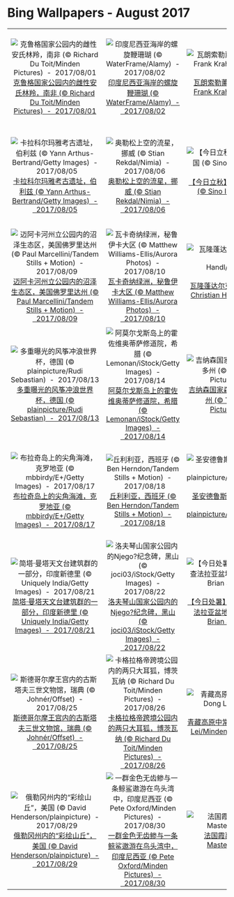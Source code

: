 # Bing Wallpapers - August 2017

| | | | |
|:-------------------------:|:-------------------------:|:-------------------------:|:-------------------------:|
| ![克鲁格国家公园内的雌性安氏林羚，南非 (© Richard Du Toit/Minden Pictures)  -  2017/08/01](https://bing.ee123.net/img/cn/fhd/2017/08/01.jpg)[克鲁格国家公园内的雌性安氏林羚，南非 (© Richard Du Toit/Minden Pictures)  -  2017/08/01](https://bing.ee123.net/img/cn/fhd/2017/08/01.jpg) | ![印度尼西亚海岸的螺旋鞭珊瑚 (© WaterFrame/Alamy)  -  2017/08/02](https://bing.ee123.net/img/cn/fhd/2017/08/02.jpg)[印度尼西亚海岸的螺旋鞭珊瑚 (© WaterFrame/Alamy)  -  2017/08/02](https://bing.ee123.net/img/cn/fhd/2017/08/02.jpg) | ![瓦朗索勒薰衣草田，法国普罗旺斯 (© Frank Krahmer/Panorama Stock)  -  2017/08/03](https://bing.ee123.net/img/cn/fhd/2017/08/03.jpg)[瓦朗索勒薰衣草田，法国普罗旺斯 (© Frank Krahmer/Panorama Stock)  -  2017/08/03](https://bing.ee123.net/img/cn/fhd/2017/08/03.jpg) | ![北卡罗来纳州外滩群岛上的鲍迪岛灯塔 (© Anthony Heflin/Shutterstock)  -  2017/08/04](https://bing.ee123.net/img/cn/fhd/2017/08/04.jpg)[北卡罗来纳州外滩群岛上的鲍迪岛灯塔 (© Anthony Heflin/Shutterstock)  -  2017/08/04](https://bing.ee123.net/img/cn/fhd/2017/08/04.jpg) |
| ![卡拉科尔玛雅考古遗址，伯利兹 (© Yann Arthus-Bertrand/Getty Images)  -  2017/08/05](https://bing.ee123.net/img/cn/fhd/2017/08/05.jpg)[卡拉科尔玛雅考古遗址，伯利兹 (© Yann Arthus-Bertrand/Getty Images)  -  2017/08/05](https://bing.ee123.net/img/cn/fhd/2017/08/05.jpg) | ![奥勒松上空的流星，挪威 (© Stian Rekdal/Nimia)  -  2017/08/06](https://bing.ee123.net/img/cn/fhd/2017/08/06.jpg)[奥勒松上空的流星，挪威 (© Stian Rekdal/Nimia)  -  2017/08/06](https://bing.ee123.net/img/cn/fhd/2017/08/06.jpg) | ![【今日立秋】内蒙古呼伦贝尔草原，中国 (© Sino Images/Getty Images)  -  2017/08/07](https://bing.ee123.net/img/cn/fhd/2017/08/07.jpg)[【今日立秋】内蒙古呼伦贝尔草原，中国 (© Sino Images/Getty Images)  -  2017/08/07](https://bing.ee123.net/img/cn/fhd/2017/08/07.jpg) | ![迪纳利国家公园内的加拿大猞猁，美国阿拉斯加州 (© Design Pics Inc./Alamy)  -  2017/08/08](https://bing.ee123.net/img/cn/fhd/2017/08/08.jpg)[迪纳利国家公园内的加拿大猞猁，美国阿拉斯加州 (© Design Pics Inc./Alamy)  -  2017/08/08](https://bing.ee123.net/img/cn/fhd/2017/08/08.jpg) |
| ![迈阿卡河州立公园内的沼泽生态区，美国佛罗里达州 (© Paul Marcellini/Tandem Stills + Motion)  -  2017/08/09](https://bing.ee123.net/img/cn/fhd/2017/08/09.jpg)[迈阿卡河州立公园内的沼泽生态区，美国佛罗里达州 (© Paul Marcellini/Tandem Stills + Motion)  -  2017/08/09](https://bing.ee123.net/img/cn/fhd/2017/08/09.jpg) | ![瓦卡奇纳绿洲，秘鲁伊卡大区 (© Matthew Williams-Ellis/Aurora Photos)  -  2017/08/10](https://bing.ee123.net/img/cn/fhd/2017/08/10.jpg)[瓦卡奇纳绿洲，秘鲁伊卡大区 (© Matthew Williams-Ellis/Aurora Photos)  -  2017/08/10](https://bing.ee123.net/img/cn/fhd/2017/08/10.jpg) | ![瓦隆蓬达尔克的蓬达尔克洞穴，法国 (© Christian Handl/REX/Shutterstock)  -  2017/08/11](https://bing.ee123.net/img/cn/fhd/2017/08/11.jpg)[瓦隆蓬达尔克的蓬达尔克洞穴，法国 (© Christian Handl/REX/Shutterstock)  -  2017/08/11](https://bing.ee123.net/img/cn/fhd/2017/08/11.jpg) | ![马纳波尔斯国家公园内的非洲草原象，津巴布韦 (© David Fettes/Offset)  -  2017/08/12](https://bing.ee123.net/img/cn/fhd/2017/08/12.jpg)[马纳波尔斯国家公园内的非洲草原象，津巴布韦 (© David Fettes/Offset)  -  2017/08/12](https://bing.ee123.net/img/cn/fhd/2017/08/12.jpg) |
| ![多重曝光的风筝冲浪世界杯，德国 (© plainpicture/Rudi Sebastian)  -  2017/08/13](https://bing.ee123.net/img/cn/fhd/2017/08/13.jpg)[多重曝光的风筝冲浪世界杯，德国 (© plainpicture/Rudi Sebastian)  -  2017/08/13](https://bing.ee123.net/img/cn/fhd/2017/08/13.jpg) | ![阿莫尔戈斯岛上的霍佐维奥蒂萨修道院，希腊 (© Lemonan/iStock/Getty Images)  -  2017/08/14](https://bing.ee123.net/img/cn/fhd/2017/08/14.jpg)[阿莫尔戈斯岛上的霍佐维奥蒂萨修道院，希腊 (© Lemonan/iStock/Getty Images)  -  2017/08/14](https://bing.ee123.net/img/cn/fhd/2017/08/14.jpg) | ![吉纳森国家森林内的颤杨，美国科罗拉多州 (© Tim Fitzharris/Minden Pictures)  -  2017/08/15](https://bing.ee123.net/img/cn/fhd/2017/08/15.jpg)[吉纳森国家森林内的颤杨，美国科罗拉多州 (© Tim Fitzharris/Minden Pictures)  -  2017/08/15](https://bing.ee123.net/img/cn/fhd/2017/08/15.jpg) | ![冰川国家公园内的雪崩溪，美国蒙大拿州 (© Ian Shive/Tandem Stills + Motion)  -  2017/08/16](https://bing.ee123.net/img/cn/fhd/2017/08/16.jpg)[冰川国家公园内的雪崩溪，美国蒙大拿州 (© Ian Shive/Tandem Stills + Motion)  -  2017/08/16](https://bing.ee123.net/img/cn/fhd/2017/08/16.jpg) |
| ![布拉奇岛上的尖角海滩，克罗地亚 (© mbbirdy/E+/Getty Images)  -  2017/08/17](https://bing.ee123.net/img/cn/fhd/2017/08/17.jpg)[布拉奇岛上的尖角海滩，克罗地亚 (© mbbirdy/E+/Getty Images)  -  2017/08/17](https://bing.ee123.net/img/cn/fhd/2017/08/17.jpg) | ![丘利利亚，西班牙 (© Ben Herndon/Tandem Stills + Motion)  -  2017/08/18](https://bing.ee123.net/img/cn/fhd/2017/08/18.jpg)[丘利利亚，西班牙 (© Ben Herndon/Tandem Stills + Motion)  -  2017/08/18](https://bing.ee123.net/img/cn/fhd/2017/08/18.jpg) | ![圣安德鲁斯湾的国王企鹅，南乔治亚岛 (© plainpicture/Westend61/Fotofeeling)  -  2017/08/19](https://bing.ee123.net/img/cn/fhd/2017/08/19.jpg)[圣安德鲁斯湾的国王企鹅，南乔治亚岛 (© plainpicture/Westend61/Fotofeeling)  -  2017/08/19](https://bing.ee123.net/img/cn/fhd/2017/08/19.jpg) | ![黄石国家公园内的火洞河，美国怀俄明州 (© Bryan Jolley/Tandem Stills + Motion)  -  2017/08/20](https://bing.ee123.net/img/cn/fhd/2017/08/20.jpg)[黄石国家公园内的火洞河，美国怀俄明州 (© Bryan Jolley/Tandem Stills + Motion)  -  2017/08/20](https://bing.ee123.net/img/cn/fhd/2017/08/20.jpg) |
| ![简塔·曼塔天文台建筑群的一部分，印度新德里 (© Uniquely India/Getty Images)  -  2017/08/21](https://bing.ee123.net/img/cn/fhd/2017/08/21.jpg)[简塔·曼塔天文台建筑群的一部分，印度新德里 (© Uniquely India/Getty Images)  -  2017/08/21](https://bing.ee123.net/img/cn/fhd/2017/08/21.jpg) | ![洛夫琴山国家公园内的Njego?纪念碑，黑山 (© joci03/iStock/Getty Images)  -  2017/08/22](https://bing.ee123.net/img/cn/fhd/2017/08/22.jpg)[洛夫琴山国家公园内的Njego?纪念碑，黑山 (© joci03/iStock/Getty Images)  -  2017/08/22](https://bing.ee123.net/img/cn/fhd/2017/08/22.jpg) | ![【今日处暑】美国10号州际公路上的阿查法拉亚盆地桥，美国路易斯安那州 (© Brian Sytnyk/Masterfile)  -  2017/08/23](https://bing.ee123.net/img/cn/fhd/2017/08/23.jpg)[【今日处暑】美国10号州际公路上的阿查法拉亚盆地桥，美国路易斯安那州 (© Brian Sytnyk/Masterfile)  -  2017/08/23](https://bing.ee123.net/img/cn/fhd/2017/08/23.jpg) | ![管海葵之缩时摄影 (© Coral Morphologic)  -  2017/08/24](https://bing.ee123.net/img/cn/fhd/2017/08/24.jpg)[管海葵之缩时摄影 (© Coral Morphologic)  -  2017/08/24](https://bing.ee123.net/img/cn/fhd/2017/08/24.jpg) |
| ![斯德哥尔摩王宫内的古斯塔夫三世文物馆，瑞典 (© Johnér/Offset)  -  2017/08/25](https://bing.ee123.net/img/cn/fhd/2017/08/25.jpg)[斯德哥尔摩王宫内的古斯塔夫三世文物馆，瑞典 (© Johnér/Offset)  -  2017/08/25](https://bing.ee123.net/img/cn/fhd/2017/08/25.jpg) | ![卡格拉格帝跨境公园内的两只大耳狐，博茨瓦纳 (© Richard Du Toit/Minden Pictures)  -  2017/08/26](https://bing.ee123.net/img/cn/fhd/2017/08/26.jpg)[卡格拉格帝跨境公园内的两只大耳狐，博茨瓦纳 (© Richard Du Toit/Minden Pictures)  -  2017/08/26](https://bing.ee123.net/img/cn/fhd/2017/08/26.jpg) | ![青藏高原中常见的杉叶藻，中国 (© Dong Lei/Minden Pictures)  -  2017/08/27](https://bing.ee123.net/img/cn/fhd/2017/08/27.jpg)[青藏高原中常见的杉叶藻，中国 (© Dong Lei/Minden Pictures)  -  2017/08/27](https://bing.ee123.net/img/cn/fhd/2017/08/27.jpg) | ![康沃尔郡内的巴特莱克矿场， 英国 (© Robert Harding/Masterfile)  -  2017/08/28](https://bing.ee123.net/img/cn/fhd/2017/08/28.jpg)[康沃尔郡内的巴特莱克矿场， 英国 (© Robert Harding/Masterfile)  -  2017/08/28](https://bing.ee123.net/img/cn/fhd/2017/08/28.jpg) |
| ![俄勒冈州内的“彩绘山丘”，美国 (© David Henderson/plainpicture)  -  2017/08/29](https://bing.ee123.net/img/cn/fhd/2017/08/29.jpg)[俄勒冈州内的“彩绘山丘”，美国 (© David Henderson/plainpicture)  -  2017/08/29](https://bing.ee123.net/img/cn/fhd/2017/08/29.jpg) | ![一群金色无齿鲹与一条鲸鲨遨游在鸟头湾中，印度尼西亚 (© Pete Oxford/Minden Pictures)  -  2017/08/30](https://bing.ee123.net/img/cn/fhd/2017/08/30.jpg)[一群金色无齿鲹与一条鲸鲨遨游在鸟头湾中，印度尼西亚 (© Pete Oxford/Minden Pictures)  -  2017/08/30](https://bing.ee123.net/img/cn/fhd/2017/08/30.jpg) | ![法国霞慕尼山谷上空的云海 (© Masterfile)  -  2017/08/31](https://bing.ee123.net/img/cn/fhd/2017/08/31.jpg)[法国霞慕尼山谷上空的云海 (© Masterfile)  -  2017/08/31](https://bing.ee123.net/img/cn/fhd/2017/08/31.jpg) |  |
